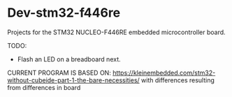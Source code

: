 # Dev-stm32-f446re

Projects for the STM32 NUCLEO-F446RE embedded microcontroller board.

TODO:
- Flash an LED on a breadboard next.

CURRENT PROGRAM IS BASED ON:
https://kleinembedded.com/stm32-without-cubeide-part-1-the-bare-necessities/
with differences resulting from differences in board



